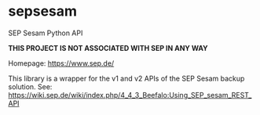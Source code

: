 # sepsesam
SEP Sesam Python API

**THIS PROJECT IS NOT ASSOCIATED WITH SEP IN ANY WAY**

Homepage: https://www.sep.de/

This library is a wrapper for the v1 and v2 APIs of the SEP Sesam backup solution.
See: https://wiki.sep.de/wiki/index.php/4_4_3_Beefalo:Using_SEP_sesam_REST_API
